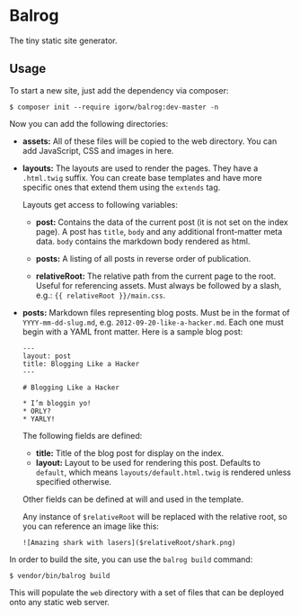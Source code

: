 # Balrog

The tiny static site generator.

## Usage

To start a new site, just add the dependency via composer:

    $ composer init --require igorw/balrog:dev-master -n

Now you can add the following directories:

* **assets:** All of these files will be copied to the web directory. You can
  add JavaScript, CSS and images in here.

* **layouts:** The layouts are used to render the pages. They have a
  `.html.twig` suffix. You can create base templates and have more specific
  ones that extend them using the `extends` tag.

  Layouts get access to following variables:

  * **post:** Contains the data of the current post (it is not set on the index
    page). A post has `title`, `body` and any additional front-matter meta data.
    `body` contains the markdown body rendered as html.

  * **posts:** A listing of all posts in reverse order of publication.

  * **relativeRoot:** The relative path from the current page to the root.
    Useful for referencing assets. Must always be followed by a slash, e.g.:
    `{{ relativeRoot }}/main.css`.

* **posts:** Markdown files representing blog posts. Must be in the format of
  `YYYY-mm-dd-slug.md`, e.g. `2012-09-20-like-a-hacker.md`. Each one must begin
  with a YAML front matter. Here is a sample blog post:

      ---
      layout: post
      title: Blogging Like a Hacker
      ---

      # Blogging Like a Hacker

      * I’m bloggin yo!
      * ORLY?
      * YARLY!

  The following fields are defined:

  * **title:** Title of the blog post for display on the index.
  * **layout:** Layout to be used for rendering this post. Defaults to `default`,
    which means `layouts/default.html.twig` is rendered unless specified
    otherwise.

  Other fields can be defined at will and used in the template.

  Any instance of `$relativeRoot` will be replaced with the relative root, so
  you can reference an image like this:

      ![Amazing shark with lasers]($relativeRoot/shark.png)

In order to build the site, you can use the `balrog build` command:

    $ vendor/bin/balrog build

This will populate the `web` directory with a set of files that can be
deployed onto any static web server.
